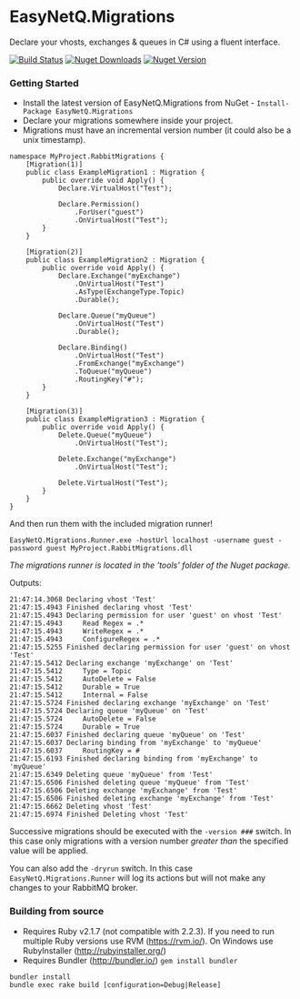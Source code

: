 # EasyNetQ.Migrations
Declare your vhosts, exchanges &amp; queues in C# using a fluent interface.

[![Build Status](https://travis-ci.org/Matthew-Davey/EasyNetQ.Migrations.svg?branch=develop)](https://travis-ci.org/Matthew-Davey/EasyNetQ.Migrations) [![Nuget Downloads](https://img.shields.io/nuget/dt/EasyNetQ.Migrations.svg)](https://www.nuget.org/packages/EasyNetQ.Migrations/) [![Nuget Version](https://img.shields.io/nuget/v/EasyNetQ.Migrations.svg)](https://www.nuget.org/packages/EasyNetQ.Migrations/)

### Getting Started
* Install the latest version of EasyNetQ.Migrations from NuGet - `Install-Package EasyNetQ.Migrations`
* Declare your migrations somewhere inside your project.
* Migrations must have an incremental version number (it could also be a unix timestamp).
```
namespace MyProject.RabbitMigrations {
    [Migration(1)]
    public class ExampleMigration1 : Migration {
        public override void Apply() {
            Declare.VirtualHost("Test");

            Declare.Permission()
                .ForUser("guest")
                .OnVirtualHost("Test");
        }
    }

    [Migration(2)]
    public class ExampleMigration2 : Migration {
        public override void Apply() {
            Declare.Exchange("myExchange")
                .OnVirtualHost("Test")
                .AsType(ExchangeType.Topic)
                .Durable();

            Declare.Queue("myQueue")
                .OnVirtualHost("Test")
                .Durable();

            Declare.Binding()
                .OnVirtualHost("Test")
                .FromExchange("myExchange")
                .ToQueue("myQueue")
                .RoutingKey("#");
        }
    }

    [Migration(3)]
    public class ExampleMigration3 : Migration {
        public override void Apply() {
            Delete.Queue("myQueue")
                .OnVirtualHost("Test");

            Delete.Exchange("myExchange")
                .OnVirtualHost("Test");

            Delete.VirtualHost("Test");
        }
    }
}
```

And then run them with the included migration runner!
```
EasyNetQ.Migrations.Runner.exe -hostUrl localhost -username guest -password guest MyProject.RabbitMigrations.dll
```

_The migrations runner is located in the 'tools' folder of the Nuget package._

Outputs:
```
21:47:14.3068 Declaring vhost 'Test'
21:47:15.4943 Finished declaring vhost 'Test'
21:47:15.4943 Declaring permission for user 'guest' on vhost 'Test'
21:47:15.4943     Read Regex = .*
21:47:15.4943     WriteRegex = .*
21:47:15.4943     ConfigureRegex = .*
21:47:15.5255 Finished declaring permission for user 'guest' on vhost 'Test'
21:47:15.5412 Declaring exchange 'myExchange' on 'Test'
21:47:15.5412     Type = Topic
21:47:15.5412     AutoDelete = False
21:47:15.5412     Durable = True
21:47:15.5412     Internal = False
21:47:15.5724 Finished declaring exchange 'myExchange' on 'Test'
21:47:15.5724 Declaring queue 'myQueue' on 'Test'
21:47:15.5724     AutoDelete = False
21:47:15.5724     Durable = True
21:47:15.6037 Finished declaring queue 'myQueue' on 'Test'
21:47:15.6037 Declaring binding from 'myExchange' to 'myQueue'
21:47:15.6037     RoutingKey = #
21:47:15.6193 Finished declaring binding from 'myExchange' to 'myQueue'
21:47:15.6349 Deleting queue 'myQueue' from 'Test'
21:47:15.6506 Finished deleting queue 'myQueue' from 'Test'
21:47:15.6506 Deleting exchange 'myExchange' from 'Test'
21:47:15.6506 Finished deleting exchange 'myExchange' from 'Test'
21:47:15.6662 Deleting vhost 'Test'
21:47:15.6974 Finished Deleting vhost 'Test'

```
Successive migrations should be executed with the `-version ###` switch. In this case only migrations with a version number _greater than_ the specified value will be applied.

You can also add the `-dryrun` switch. In this case `EasyNetQ.Migrations.Runner` will log its actions but will not make any changes to your RabbitMQ broker.


### Building from source
* Requires Ruby v2.1.7 (not compatible with 2.2.3). If you need to run multiple Ruby versions use RVM (https://rvm.io/). On Windows use RubyInstaller (http://rubyinstaller.org/)
* Requires Bundler (http://bundler.io/) `gem install bundler`

```
bundler install
bundle exec rake build [configuration=Debug|Release]
```
